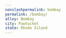 ```yaml
---
﻿nonslashpermalink: bombay
permalink: /bombay/
alley: Bombay
city: Pawtucket
state: Rhode Island
---
```

